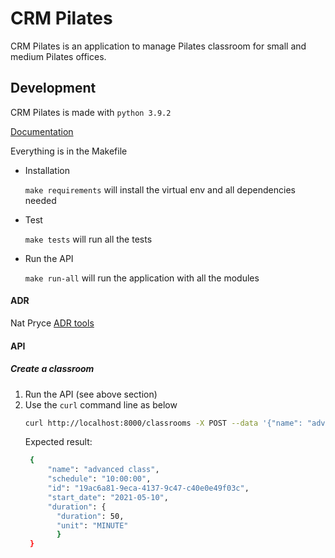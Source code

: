 # CRM Pilates

CRM Pilates is an application to manage Pilates classroom for small and medium Pilates offices.

## Development
CRM Pilates is made with `python 3.9.2`

[Documentation](https://miro.com/app/board/o9J_leSmQNU=/)

Everything is in the Makefile

- Installation
  
  `make requirements` will install the virtual env and all dependencies needed
- Test

  `make tests` will run all the tests
- Run the API

  `make run-all` will run the application with all the modules

#### ADR

Nat Pryce [ADR tools](https://github.com/npryce/adr-tools) 

#### API

##### Create a classroom
1. Run the API (see above section)
2. Use the `curl` command line as below
   ```bash
   curl http://localhost:8000/classrooms -X POST --data '{"name": "advanced class", "schedule": "10:00", "start_date": "2021-05-10", "duration": {"duration": 50, "unit": "MINUTE"}}' -H"Content-Type: application/json" -v | jq
   ```
   Expected result:
   ```bash
    {
        "name": "advanced class",
        "schedule": "10:00:00",
        "id": "19ac6a81-9eca-4137-9c47-c40e0e49f03c",
        "start_date": "2021-05-10",
        "duration": {
          "duration": 50,
          "unit": "MINUTE"
          }
    }
   ```